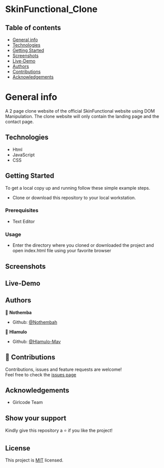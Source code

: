# SkinFunctional_Clone

## Table of contents

* [General info](#General-info)
* [Technologies](#Technologies)
* [Getting Started](#setup)
* [Screenshots](#Screenshots)
* [Live-Demo](#Live-Demo)
* [Authors](#Authors)
* [Contributions](#Contributing)
* [Acknowledgements](#Acknowledgements)

# General info

A 2 page clone website of the official SkinFunctional website using DOM Manipulation. The clone website will only contain the landing page and the contact page.

## Technologies
- Html
- JavaScript
- CSS

## Getting Started

To get a local copy up and running follow these simple example steps.
- Clone or download this repository to your local workstation.

### Prerequisites
- Text Editor 

### Usage
- Enter the directory where you cloned or downloaded the project and open index.html file using your favorite browser

## Screenshots


## Live-Demo


## Authors
:bust_in_silhouette: **Nothemba**
- Github: [@Nothembah](https://github.com/nothembah)<br />

:bust_in_silhouette: **Hlamulo**
- Github: [@Hlamulo-Mav](https://github.com/Hlamulo-Mav)  

## :handshake: Contributions
Contributions, issues and feature requests are welcome! <br />
Feel free to check the [issues page](https://github.com/Hlamulo-Mav/SkinFunctional_Clone/issues)

## Acknowledgements
- Girlcode Team 

## Show your support
Kindly give this repository a :star: if you like the project!

## License
This project is [MIT](https://github.com/Hlamulo-Mav/SkinFunctional_Clone/blob/main/LICENSE) licensed.
